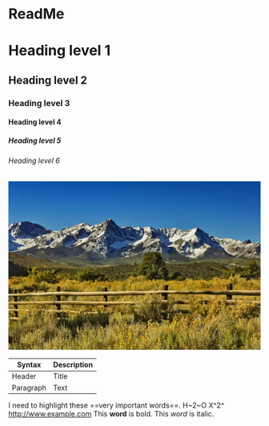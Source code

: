 # ReadMe
# Heading level 1
## Heading level 2
### Heading level 3
#### Heading level 4
##### Heading level 5
###### Heading level 6
![The San Juan Mountains are beautiful!](/assets/images/san-juan-mountains.png "San Juan Mountains")

| Syntax      | Description |
| ----------- | ----------- |
| Header      | Title       |
| Paragraph   | Text        |

I need to highlight these ==very important words==.
H~2~O
X^2^
http://www.example.com
This **word** is bold. This <em>word</em> is italic.
